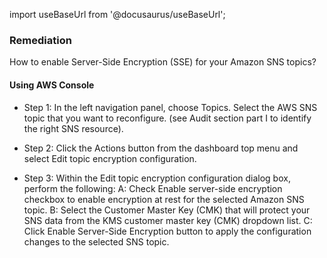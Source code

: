 import useBaseUrl from '@docusaurus/useBaseUrl';

### Remediation
How to enable Server-Side Encryption (SSE) for your Amazon SNS topics?

#### Using AWS Console

- Step 1: In the left navigation panel, choose Topics. Select the AWS SNS topic that you want to reconfigure.
	(see Audit section part I to identify the right SNS resource).

- Step 2: Click the Actions button from the dashboard top menu and select Edit topic encryption configuration.

- Step 3: Within the Edit topic encryption configuration dialog box, perform the following:
	 A: Check Enable server-side encryption checkbox to enable encryption at rest for the selected Amazon SNS topic.
	 B: Select the Customer Master Key (CMK) that will protect your SNS data from the KMS customer master key (CMK) dropdown list.
	 C: Click Enable Server-Side Encryption button to apply the configuration changes to the selected SNS topic.